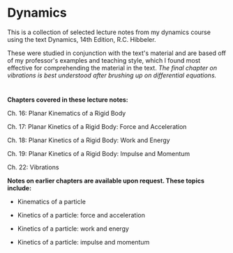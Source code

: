 # Dynamics

This is a collection of selected lecture notes from my dynamics course using the text Dynamics, 14th Edition, R.C. Hibbeler.

These were studied in conjunction with the text's material and are based off of my professor's examples and teaching style, which I found most effective for comprehending the material in the text. *The final chapter on vibrations is best understood after brushing up on differential equations.*
#
**Chapters covered in these lecture notes:**

Ch. 16: Planar Kinematics of a Rigid Body

Ch. 17: Planar Kinetics of a Rigid Body: Force and Acceleration

Ch. 18: Planar Kinetics of a Rigid Body: Work and Energy

Ch. 19: Planar Kinetics of a Rigid Body: Impulse and Momentum

Ch. 22: Vibrations

**Notes on earlier chapters are available upon request. These topics include:**

- Kinematics of a particle

- Kinetics of a particle: force and acceleration

- Kinetics of a particle: work and energy

- Kinetics of a particle: impulse and momentum
